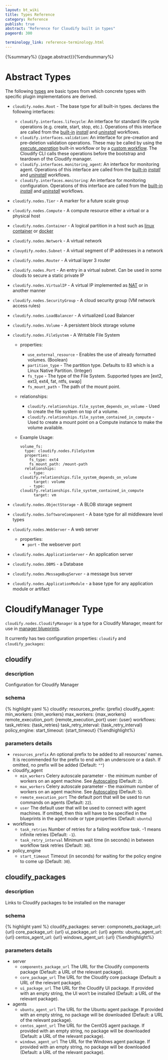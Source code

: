 ```yaml
---
layout: bt_wiki
title: Types Reference
category: Reference
publish: true
abstract: "Reference for Cloudify built in types"
pageord: 300

terminology_link: reference-terminology.html
---
```

{%summary%} {{page.abstract}}{%endsummary%}

# Abstract Types
The following [types]({{page.terminology_link}}#type) are basic types from which concrete types with specific plugin implementations are derived.

* `cloudify.nodes.Root` - The base type for all built-in types. declares the following interfaces:

  - `cloudify.interfaces.lifecycle`: An interface for standard life cycle operations (e.g. create, start, stop, etc.). Operations of this interface are called from the [built-in](guide-workflows.html#built-in-workflows) [*install*](reference-builtin-workflows.html#install) and [*uninstall*](reference-builtin-workflows.html#uninstall) workflows.
  - `cloudify.interfaces.validation`: An interface for pre-creation and pre-deletion validation operations. These may be called by using the [*execute_operation*](reference-builtin-workflows.html#execute-operation) built-in workflow or by a [custom workflow](guide-workflows.html#writing-a-custom-workflow). The Cloudify CLI calls these operations before the bootstrap and teardown of the Cloudify manager.
  - `cloudify.interfaces.monitoring_agent`: An interface for monitoring agent. Operations of this interface are called from the [built-in](guide-workflows.html#built-in-workflows) [*install*](reference-builtin-workflows.html#install) and [*uninstall*](reference-builtin-workflows.html#uninstall) workflows.
  - `cloudify.interfaces.monitoring`: An interface for monitoring configuration. Operations of this interface are called from the [built-in](guide-workflows.html#built-in-workflows) [*install*](reference-builtin-workflows.html#install) and [*uninstall*](reference-builtin-workflows.html#uninstall) workflows.

* `cloudify.nodes.Tier` - A marker for a future scale group

* `cloudify.nodes.Compute` - A compute resource either a virtual or a physical host


* `cloudify.nodes.Container` - A logical partition in a host such as [linux container](http://en.wikipedia.org/wiki/LXC) or [docker](https://www.docker.io/)

* `cloudify.nodes.Network` - A virtual network

* `clouydify.nodes.Subnet` - A virtual segment of IP addresses in a network

* `cloudify.nodes.Router` - A virtual layer 3 router

* `cloudify.nodes.Port` - An entry in a virtual subnet. Can be used in some clouds to secure a static private IP

* `cloudify.nodes.VirtualIP` - A virtual IP implemented as [NAT](http://en.wikipedia.org/wiki/Network_address_translation) or in another manner

* `cloudify.nodes.SecurityGroup` - A cloud security group (VM network access rules)

* `cloudify.nodes.LoadBalancer` - A virtualized Load Balancer

* `cloudify.nodes.Volume` - A persistent block storage volume

* `cloudify.nodes.FileSystem` - A Writable File System
    * properties:
        * `use_external_resource` - Enables the use of already formatted volumes. (Boolean)
        * `partition_type` - The partition type. Defaults to 83 which is a Linux Native Partition. (Integer)
        * `fs_type` - The type of the File System. Supported types are [ext2, ext3, ext4, fat, ntfs, swap]
        * `fs_mount_path` - The path of the mount point.
    * relationships:
        * `cloudify.relationships.file_system_depends_on_volume` - Used to create the file system on top of a volume.
        * `cloudify.relationships.file_system_contained_in_compute` - Used to create a mount point on a Compute instance to make the volume available.
    * Example Usage:

          volume_fs:
            type: cloudify.nodes.FileSystem
            properties:
              fs_type: ext4
              fs_mount_path: /mount-path
            relationships:
              - type: cloudify.relationships.file_system_depends_on_volume
                target: volume
              - type: cloudify.relationships.file_system_contained_in_compute
                target: vm

* `cloudify.nodes.ObjectStorage` - A BLOB storage segment

* `cloudify.nodes.SoftwareComponent` - A base type for all middleware level types

* `cloudify.nodes.WebServer` - A web server
    * properties:
        * `port` - the webserver port

* `cloudify.nodes.ApplicationServer` - An application server

* `cloudify.nodes.DBMS` - a Database

* `cloudify.nodes.MessageBugServer` - a message bus server

* `cloudify.nodes.ApplicationModule` - a base type for any application module or artifact



# CloudifyManager Type

`cloudify.nodes.CloudifyManager` is a type for a Cloudify Manager, meant for use in [manager blueprints](reference-terminology.html#manager-blueprints).

It currently has two configuration properties: `cloudify` and `cloudify_packages`:

## cloudify

### description
Configuration for Cloudify Manager

### schema
{% highlight yaml %}
cloudify:
    resources_prefix: {prefix}
    cloudify_agent:
        min_workers: {min_workers}
        max_workers: {max_workers}
        remote_execution_port: {remote_execution_port}
        user: {user}
    workflows:
        task_retries: {task_retries}
        task_retry_interval: {task_retry_interval}
    policy_engine:
        start_timeout: {start_timeout}
{%endhighlight%}        

### parameters details
* `resources_prefix` An optional prefix to be added to all resources' names. It is recommended for the prefix to end with an underscore or a dash. If omitted, no prefix will be added (Default: `""`)
* cloudify_agent
  * `min_workers` Celery autoscale parameter - the minimum number of workers on an agent machine. See [Autoscaling](http://docs.celeryproject.org/en/latest/userguide/workers.html#autoscaling) (Default: `2`).
  * `max_workers` Celery autoscale parameter - the maximum number of workers on an agent machine. See [Autoscaling](http://docs.celeryproject.org/en/latest/userguide/workers.html#autoscaling) (Default: `5`).
  * `remote_execution_port` The default port that will be used to run commands on agents (Default: `22`).
  * `user` The default user that will be used to connect with agent machines. If omitted, then this will have to be specified in the blueprints in the agent node or type properties (Default: `ubuntu`)
* workflows
  * `task_retries` Number of retries for a failing workflow task. -1 means infinite retries (Default: `-1`).
  * `task_retry_interval` Minimum wait time (in seconds) in between workflow task retries (Default: `30`).
* policy_engine
  * `start_timeout` Timeout (in seconds) for waiting for the policy engine to come up (Default: `30`).


## cloudify_packages

### description
Links to Cloudify packages to be installed on the manager

### schema
{% highlight yaml %}
cloudify_packages:
    server:
        compnonets_package_url: {url}
        core_package_url: {url}
        ui_package_url: {url}
    agents:
        ubuntu_agent_url: {url}
        centos_agent_url: {url}
        windows_agent_url: {url}
{%endhighlight%}

### parameters details

* server
  * `components_package_url` The URL for the Cloudify components package (Default: a URL of the relevant package).
  * `core_package_url` The URL for the Cloudify core package (Default: a URL of the relevant package).
  * `ui_package_url` The URL for the Cloudify UI package. If provided with an empty string, the UI won’t be installed (Default: a URL of the relevant package).
* agents
  * `ubuntu_agent_url` The URL for the Ubuntu agent package. If provided with an empty string, no package will be downloaded (Default: a URL of the relevant package).
  * `centos_agent_url` The URL for the CentOS agent package. If provided with an empty string, no package will be downloaded (Default: a URL of the relevant package).
  * `windows_agent_url` The URL for the Windows agent package. If provided with an empty string, no package will be downloaded (Default: a URL of the relevant package).
